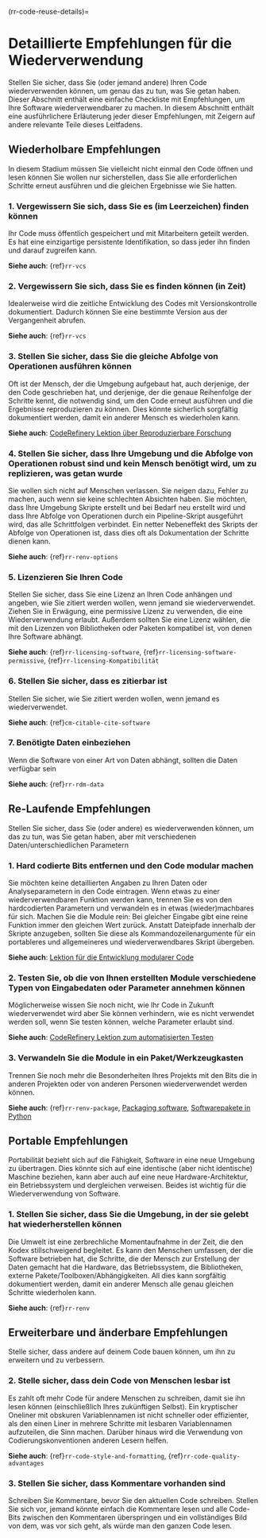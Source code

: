 
(rr-code-reuse-details)=
# Detaillierte Empfehlungen für die Wiederverwendung

Stellen Sie sicher, dass Sie (oder jemand andere) Ihren Code wiederverwenden können, um genau das zu tun, was Sie getan haben. Dieser Abschnitt enthält eine einfache Checkliste mit Empfehlungen, um Ihre Software wiederverwendbarer zu machen. In diesem Abschnitt enthält eine ausführlichere Erläuterung jeder dieser Empfehlungen, mit Zeigern auf andere relevante Teile dieses Leitfadens.

## Wiederholbare Empfehlungen

In diesem Stadium müssen Sie vielleicht nicht einmal den Code öffnen und lesen können Sie wollen nur sicherstellen, dass Sie alle erforderlichen Schritte erneut ausführen und die gleichen Ergebnisse wie Sie hatten.

### 1. Vergewissern Sie sich, dass Sie es (im Leerzeichen) finden können

Ihr Code muss öffentlich gespeichert und mit Mitarbeitern geteilt werden. Es hat eine einzigartige persistente Identifikation, so dass jeder ihn finden und darauf zugreifen kann.

**Siehe auch**: {ref}`rr-vcs`

### 2. Vergewissern Sie sich, dass Sie es finden können (in Zeit)

Idealerweise wird die zeitliche Entwicklung des Codes mit Versionskontrolle dokumentiert. Dadurch können Sie eine bestimmte Version aus der Vergangenheit abrufen.

**Siehe auch**: {ref}`rr-vcs`

### 3. Stellen Sie sicher, dass Sie die gleiche Abfolge von Operationen ausführen können

Oft ist der Mensch, der die Umgebung aufgebaut hat, auch derjenige, der den Code geschrieben hat, und derjenige, der die genaue Reihenfolge der Schritte kennt, die notwendig sind, um den Code erneut ausführen und die Ergebnisse reproduzieren zu können. Dies könnte sicherlich sorgfältig dokumentiert werden, damit ein anderer Mensch es wiederholen kann.

**Siehe auch**: [CodeRefinery Lektion über Reproduzierbare Forschung](https://coderefinery.github.io/reproducible-research/)

### 4. Stellen Sie sicher, dass Ihre Umgebung und die Abfolge von Operationen robust sind und kein Mensch benötigt wird, um zu replizieren, was getan wurde

Sie wollen sich nicht auf Menschen verlassen. Sie neigen dazu, Fehler zu machen, auch wenn sie keine schlechten Absichten haben. Sie möchten, dass Ihre Umgebung Skripte erstellt und bei Bedarf neu erstellt wird und dass Ihre Abfolge von Operationen durch ein Pipeline-Skript ausgeführt wird, das alle Schrittfolgen verbindet. Ein netter Nebeneffekt des Skripts der Abfolge von Operationen ist, dass dies oft als Dokumentation der Schritte dienen kann.

**Siehe auch**: {ref}`rr-renv-options`

### 5. Lizenzieren Sie Ihren Code

Stellen Sie sicher, dass Sie eine Lizenz an Ihren Code anhängen und angeben, wie Sie zitiert werden wollen, wenn jemand sie wiederverwendet. Ziehen Sie in Erwägung, eine permissive Lizenz zu verwenden, die eine Wiederverwendung erlaubt. Außerdem sollten Sie eine Lizenz wählen, die mit den Lizenzen von Bibliotheken oder Paketen kompatibel ist, von denen Ihre Software abhängt.

**Siehe auch**: {ref}`rr-licensing-software`, {ref}`rr-licensing-software-permissive`, {ref}`rr-licensing-Kompatibilität`

### 6. Stellen Sie sicher, dass es zitierbar ist

Stellen Sie sicher, wie Sie zitiert werden wollen, wenn jemand es wiederverwendet.

**Siehe auch**: {ref}`cm-citable-cite-software`

### 7. Benötigte Daten einbeziehen

Wenn die Software von einer Art von Daten abhängt, sollten die Daten verfügbar sein

**Siehe auch**: {ref}`rr-rdm-data`

## Re-Laufende Empfehlungen

Stellen Sie sicher, dass Sie (oder andere) es wiederverwenden können, um das zu tun, was Sie getan haben, aber mit verschiedenen Daten/unterschiedlichen Parametern

### 1. Hard codierte Bits entfernen und den Code modular machen
Sie möchten keine detaillierten Angaben zu Ihren Daten oder Analyseparametern in den Code eintragen. Wenn etwas zu einer wiederverwendbaren Funktion werden kann, trennen Sie es von den hardcodierten Parametern und verwandeln es in etwas (wieder)machbares für sich. Machen Sie die Module rein: Bei gleicher Eingabe gibt eine reine Funktion immer den gleichen Wert zurück. Anstatt Dateipfade innerhalb der Skripte anzugeben, sollten Sie diese als Kommandozeilenargumente für ein portableres und allgemeineres und wiederverwendbares Skript übergeben.

**Siehe auch**: [Lektion für die Entwicklung modularer Code](https://cicero.xyz/v3/remark/0.14.0/github.com/coderefinery/modular-code-development/master/talk.md/#1)

### 2. Testen Sie, ob die von Ihnen erstellten Module verschiedene Typen von Eingabedaten oder Parameter annehmen können
Möglicherweise wissen Sie noch nicht, wie Ihr Code in Zukunft wiederverwendet wird aber Sie können verhindern, wie es nicht verwendet werden soll, wenn Sie testen können, welche Parameter erlaubt sind.

**Siehe auch**: [CodeRefinery Lektion zum automatisierten Testen](https://coderefinery.github.io/testing/motivation/)

### 3. Verwandeln Sie die Module in ein Paket/Werkzeugkasten
Trennen Sie noch mehr die Besonderheiten Ihres Projekts mit den Bits die in anderen Projekten oder von anderen Personen wiederverwendet werden können.

**Siehe auch**: {ref}`rr-renv-package`, [Packaging software](https://scicomp.aalto.fi/scicomp/packaging-software/), [Softwarepakete in Python](https://aaltoscicomp.github.io/python-for-scicomp/packaging/)

## Portable Empfehlungen
Portabilität bezieht sich auf die Fähigkeit, Software in eine neue Umgebung zu übertragen. Dies könnte sich auf eine identische (aber nicht identische) Maschine beziehen, kann aber auch auf eine neue Hardware-Architektur, ein Betriebssystem und dergleichen verweisen. Beides ist wichtig für die Wiederverwendung von Software.

### 1. Stellen Sie sicher, dass Sie die Umgebung, in der sie gelebt hat wiederherstellen können
Die Umwelt ist eine zerbrechliche Momentaufnahme in der Zeit, die den Kodex stillschweigend begleitet. Es kann den Menschen umfassen, der die Software betrieben hat, die Schritte, die der Mensch zur Erstellung der Daten gemacht hat die Hardware, das Betriebssystem, die Bibliotheken, externe Pakete/Toolboxen/Abhängigkeiten. All dies kann sorgfältig dokumentiert werden, damit ein anderer Mensch alle genau gleichen Schritte wiederholen kann.

**Siehe auch**: {ref}`rr-renv`

## Erweiterbare und änderbare Empfehlungen
Stelle sicher, dass andere auf deinem Code bauen können, um ihn zu erweitern und zu verbessern.

### 2. Stelle sicher, dass dein Code von Menschen lesbar ist
Es zahlt oft mehr Code für andere Menschen zu schreiben, damit sie ihn lesen können (einschließlich Ihres zukünftigen Selbst). Ein kryptischer Oneliner mit obskuren Variablennamen ist nicht schneller oder effizienter, als den einen Liner in mehrere Schritte mit lesbaren Variablennamen aufzuteilen, die Sinn machen. Darüber hinaus wird die Verwendung von Codierungskonventionen anderen Lesern helfen.

**Siehe auch**: {ref}`rr-code-style-and-formatting`, {ref}`rr-code-quality-advantages`

### 3. Stellen Sie sicher, dass Kommentare vorhanden sind
Schreiben Sie Kommentare, bevor Sie den aktuellen Code schreiben. Stellen Sie sich vor, jemand könnte einfach die Kommentare lesen und alle Code-Bits zwischen den Kommentaren überspringen und ein vollständiges Bild von dem, was vor sich geht, als würde man den ganzen Code lesen.
